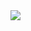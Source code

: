 <img src="https://github-readme-stats.vercel.app/api?username=Pareek-Pawan&&show_icons=true&title_color=1589FF&icon_color=1589FF&text_color=000000&bg_color=#FFFFFF">
